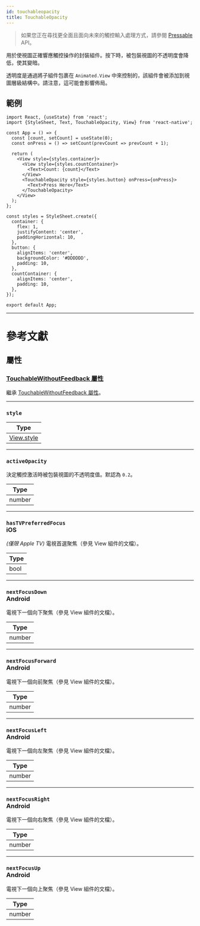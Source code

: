 ```yaml
---
id: touchableopacity
title: TouchableOpacity
---
```


> 如果您正在尋找更全面且面向未來的觸控輸入處理方式，請參閱 [Pressable](pressable.md) API。

用於使視圖正確響應觸控操作的封裝組件。按下時，被包裝視圖的不透明度會降低，使其變暗。

透明度是通過將子組件包裹在 `Animated.View` 中來控制的，該組件會被添加到視圖層級結構中。請注意，這可能會影響佈局。

## 範例

```SnackPlayer name=TouchableOpacity%20Example
import React, {useState} from 'react';
import {StyleSheet, Text, TouchableOpacity, View} from 'react-native';

const App = () => {
  const [count, setCount] = useState(0);
  const onPress = () => setCount(prevCount => prevCount + 1);

  return (
    <View style={styles.container}>
      <View style={styles.countContainer}>
        <Text>Count: {count}</Text>
      </View>
      <TouchableOpacity style={styles.button} onPress={onPress}>
        <Text>Press Here</Text>
      </TouchableOpacity>
    </View>
  );
};

const styles = StyleSheet.create({
  container: {
    flex: 1,
    justifyContent: 'center',
    paddingHorizontal: 10,
  },
  button: {
    alignItems: 'center',
    backgroundColor: '#DDDDDD',
    padding: 10,
  },
  countContainer: {
    alignItems: 'center',
    padding: 10,
  },
});

export default App;
```

---

# 參考文獻

## 屬性

### [TouchableWithoutFeedback 屬性](touchablewithoutfeedback.md#props)

繼承 [TouchableWithoutFeedback 屬性](touchablewithoutfeedback.md#props)。

---

### `style`

| Type                           |
| ------------------------------ |
| [View.style](view-style-props) |

---

### `activeOpacity`

決定觸控激活時被包裝視圖的不透明度值。默認為 `0.2`。

| Type   |
| ------ |
| number |

---

### `hasTVPreferredFocus` <div class="label ios">iOS</div>

_(僅限 Apple TV)_ 電視首選聚焦（參見 View 組件的文檔）。

| Type |
| ---- |
| bool |

---

### `nextFocusDown` <div class="label android">Android</div>

電視下一個向下聚焦（參見 View 組件的文檔）。

| Type   |
| ------ |
| number |

---

### `nextFocusForward` <div class="label android">Android</div>

電視下一個向前聚焦（參見 View 組件的文檔）。

| Type   |
| ------ |
| number |

---

### `nextFocusLeft` <div class="label android">Android</div>

電視下一個向左聚焦（參見 View 組件的文檔）。

| Type   |
| ------ |
| number |

---

### `nextFocusRight` <div class="label android">Android</div>

電視下一個向右聚焦（參見 View 組件的文檔）。

| Type   |
| ------ |
| number |

---

### `nextFocusUp` <div class="label android">Android</div>

電視下一個向上聚焦（參見 View 組件的文檔）。

| Type   |
| ------ |
| number |